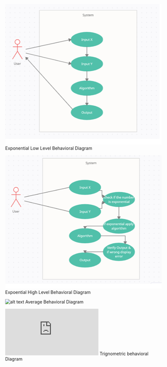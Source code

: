 
![alt text](https://github.com/99003512/SDLC_Calculator/blob/main/Architecture/Behavioural%20Diagrams/Exponential%20low%20level.png)
Exponential Low Level Behavioral Diagram

![alt text](https://github.com/99003512/SDLC_Calculator/blob/main/Architecture/Behavioural%20Diagrams/Exponential%20highlevel.png)
Expoential High Level Behavioral Diagram

![alt text](https://github.com/99003512/SDLC_Calculator/blob/main/Architecture/Behavioural%20Diagrams/Average_Behavioral.jpg)
Average Behavioral Diagram

![alt text](https://github.com/99003512/SDLC_Calculator/blob/main/Architecture/Behavioural%20Diagrams/Behavioural%20diagram-Trignometry.odt)
Trignometric behavioral Diagram

